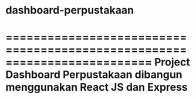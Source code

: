 # dashboard-perpustakaan

=========================================================================
Project Dashboard Perpustakaan dibangun menggunakan React JS dan Express
=========================================================================

